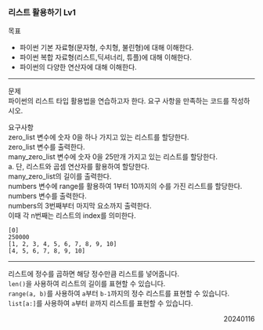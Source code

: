 ### 리스트 활용하기 Lv1
목표  
- 파이썬 기본 자료형(문자형, 수치형, 불린형)에 대해 이해한다.
- 파이썬 복합 자료형(리스트,딕셔너리, 튜플)에 대해 이해한다.
- 파이썬의 다양한 연산자에 대해 이해한다.

---
문제  
파이썬의 리스트 타입 활용법을 연습하고자 한다. 요구 사항을 만족하는 코드를 작성하시오.  

요구사항  
zero_list 변수에 숫자 0을 하나 가지고 있는 리스트를 할당한다.  
zero_list 변수를 출력한다.  
many_zero_list 변수에 숫자 0을 25만개 가지고 있는 리스트를 할당한다.  
a. 단, 리스트와 곱셈 연산자를 활용하여 할당한다.  
many_zero_list의 길이를 출력한다.  
numbers 변수에 range를 활용하여 1부터 10까지의 수를 가진 리스트를 할당한다.  
numbers 변수를 출력한다.  
numbers의 3번째부터 마지막 요소까지 출력한다.  
이때 각 n번째는 리스트의 index를 의미한다.  
```
[0]
250000
[1, 2, 3, 4, 5, 6, 7, 8, 9, 10]
[4, 5, 6, 7, 8, 9, 10]
```
---
리스트에 정수를 곱하면 해당 정수만큼 리스트를 넣어줍니다.  
`len()`을 사용하여 리스트의 길이를 표현할 수 있습니다.  
`range(a, b)`를 사용하여 `a`부터 `b-1`까지의 정수 리스트를 표현할 수 있습니다.  
`list[a:]`를 사용하여 `a`부터 `끝`까지 리스트를 표현할 수 있습니다.
<div style="text-align: right">20240116</div>